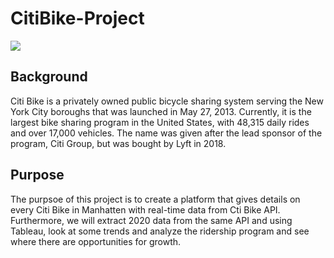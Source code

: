 # CitiBike-Project
<img src="https://cdn.vox-cdn.com/thumbor/xpj5jeGm9D3ZvtkTMXrZJnb0hlo=/0x0:2000x1333/920x613/filters:focal(840x507:1160x827):format(webp)/cdn.vox-cdn.com/uploads/chorus_image/image/65737608/170920_14_05_28_5DS_6462.0.jpg">

## Background
Citi Bike is a privately owned public bicycle sharing system serving the New York City boroughs that was launched in May 27, 2013. Currently, it is the largest bike sharing program in the United States, with 48,315 daily rides and over 17,000 vehicles. The name was given after the lead sponsor of the program, Citi Group, but was bought by Lyft in 2018.

## Purpose
The purpsoe of this project is to create a platform that gives details on every Citi Bike in Manhatten with real-time data from Cti Bike API. Furthermore, we will extract 2020 data from the same API and using Tableau, look at some trends and analyze the ridership program and see where there are opportunities for growth.


